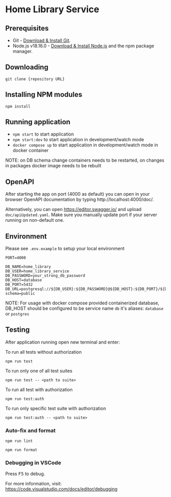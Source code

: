 # Home Library Service

## Prerequisites

- Git - [Download & Install Git](https://git-scm.com/downloads).
- Node.js v18.16.0 - [Download & Install Node.js](https://nodejs.org/en/download/) and the npm package manager.

## Downloading

```
git clone {repository URL}
```

## Installing NPM modules

```
npm install
```

## Running application

- `npm start` to start application
- `npm start:dev` to start application in development/watch mode
- `docker compose up` to start application in development/watch mode in docker container

NOTE: on DB schema change containers needs to be restarted, on changes in packages docker image needs to be rebuilt

## OpenAPI

After starting the app on port (4000 as default) you can open in your browser OpenAPI documentation by typing http://localhost:4000/doc/.

Alternatively, you can open https://editor.swagger.io/ and upload `doc/apiUpdated.yaml`. Make sure you manually update port if your server running on non-default one.

## Environment

Please see `.env.example` to setup your local environment
```
PORT=4000

DB_NAME=home_library
DB_USER=home_library_service
DB_PASSWORD=your_strong_db_password
DB_HOST=database
DB_PORT=5432
DB_URL=postgresql://${DB_USER}:${DB_PASSWORD}@${DB_HOST}:${DB_PORT}/${DB_NAME}?schema=public
```
NOTE: For usage with docker compose provided containerized database, DB_HOST should be configured to be service name `db` it's aliases: `database` or `postgres`

## Testing

After application running open new terminal and enter:

To run all tests without authorization

```
npm run test
```

To run only one of all test suites

```
npm run test -- <path to suite>
```

To run all test with authorization

```
npm run test:auth
```

To run only specific test suite with authorization

```
npm run test:auth -- <path to suite>
```

### Auto-fix and format

```
npm run lint
```

```
npm run format
```

### Debugging in VSCode

Press <kbd>F5</kbd> to debug.

For more information, visit: https://code.visualstudio.com/docs/editor/debugging
